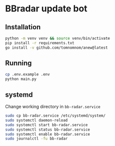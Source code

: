 # BBradar update bot

## Installation
```bash
python -m venv venv && source venv/bin/activate
pip install -r requirements.txt
go install -v github.com/tomnomnom/anew@latest
```
## Running
```bash
cp .env.example .env
python main.py
```
## systemd
Change working directory in `bb-radar.service`
```bash
sudo cp bb-radar.service /etc/systemd/system/
sudo systemctl daemon-reload
sudo systemctl start bb-radar.service
sudo systemctl status bb-radar.service
sudo systemctl enable bb-radar.service
sudo journalctl -fu bb-radar
```
